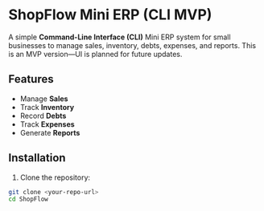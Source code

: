 # ShopFlow Mini ERP (CLI MVP)

A simple **Command-Line Interface (CLI)** Mini ERP system for small businesses to manage sales, inventory, debts, expenses, and reports. This is an MVP version—UI is planned for future updates.

## Features

- Manage **Sales**
- Track **Inventory**
- Record **Debts**
- Track **Expenses**
- Generate **Reports**

## Installation

1. Clone the repository:

```bash
git clone <your-repo-url>
cd ShopFlow
